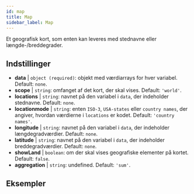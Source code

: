 ```yaml
---
id: map
title: Map
sidebar_label: Map
---
```


Et geografisk kort, som enten kan leveres med stednavne eller længde-/breddegrader.

## Indstillinger

* __data__ | `object (required)`: objekt med værdiarrays for hver variabel. Default: `none`.
* __scope__ | `string`: omfanget af det kort, der skal vises. Default: `'world'`.
* __locations__ | `string`: navnet på den variabel i `data`, der indeholder stednavne. Default: `none`.
* __locationmode__ | `string`: enten `ISO-3`, `USA-states` eller `country names`, der angiver, hvordan værdierne i `locations` er kodet. Default: `'country names'`.
* __longitude__ | `string`: navnet på den variabel i `data`, der indeholder længdegradværdier. Default: `none`.
* __latitude__ | `string`: navnet på den variabel i `data`, der indeholder breddegradværdier. Default: `none`.
* __showLand__ | `boolean`: om der skal vises geografiske elementer på kortet. Default: `false`.
* __aggregation__ | `string`: undefined. Default: `'sum'`.


## Eksempler
